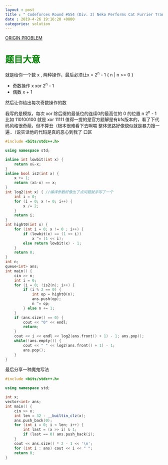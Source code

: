 ```yaml
---
layout : post
title : " Codeforces Round #554 (Div. 2) Neko Performs Cat Furrier Transform"
date : 2019-4-26 19:16:20 +0800
categories: solution
---
```


[ORIGIN PROBLEM](https://codeforces.com/contest/1152/problem/B)

# <font color="green"> 题目大意 </font>

就是给你一个数 x , 两种操作，最后必须让x = 2<sup>n</sup> - 1 { n | n >= 0 }
* 奇数操作 x xor 2<sup>n</sup> - 1
* 偶数 x + 1  

然后让你给出每次奇数操作的数

我写的是模拟，每次 xor 除后缀的最低位的连续0的最高位的 0 的位置 n 2<sup>n</sup> - 1  
比如 110100100 就是 xor 11111
值得一提的是官方题解是有bfs版本的，看了下代码风格很奇葩，但不算丑（根本很难看下去啊喂
整体思路好像貌似就是暴力搜一遍..（说实话他的代码是真的恶心到我了 口区
```cpp
#include <bits/stdc++.h>

using namespace std;

inline int lowbit(int x) {
    return x&-x;
}
inline bool is2(int x) {
    x += 1;
    return (x&-x) == x;
}
int log2(int x) { //编译参数好像出了点问题就手写了一个
    int i = 0;
    for (i = 0; x != 0; i++) {
        x /= 2;
    }
    return i;
}
int hight0(int x) {
    for (int i = 0; x != 0 ; i++) {
        if (lowbit(x) == (1 << i)) 
            x ^= (1 << i);
        else return lowbit(x) - 1;
    }
    return 0;
}
int n;
queue<int> ans;
int main() {
    cin >> n;
    int i = 0;
    for (i = 0; !is2(n); i++) {
        if (i % 2 == 0) {
            int op = hight0(n);
            ans.push(op);
            n ^= op;
        } else n += 1;
    }
    if (ans.size() == 0) {
        cout << "0" << endl;
        return;
    }
    cout << i << endl << log2(ans.front() + 1) - 1; ans.pop();
    while(!ans.empty()) { 
        cout << " " << log2(ans.front() + 1) - 1;
        ans.pop();
    }
}
```

最后分享一种魔鬼写法

```cpp
#include <bits/stdc++.h>

using namespace std;

int x;
vector<int> ans; 
int main() { 
    cin >> x;
    int len = 32 - __builtin_clz(x);
    ans.push_back(0);
    for (int i = 0; i < len; i++) {
        int last = (x >> i) & 1;
        if (last == 0) ans.push_back(i);
    } 
    cout << ans.size() * 2 - 1 << '\n';
    for (int i : ans) cout << i << " ";
    return 0;
} 
```